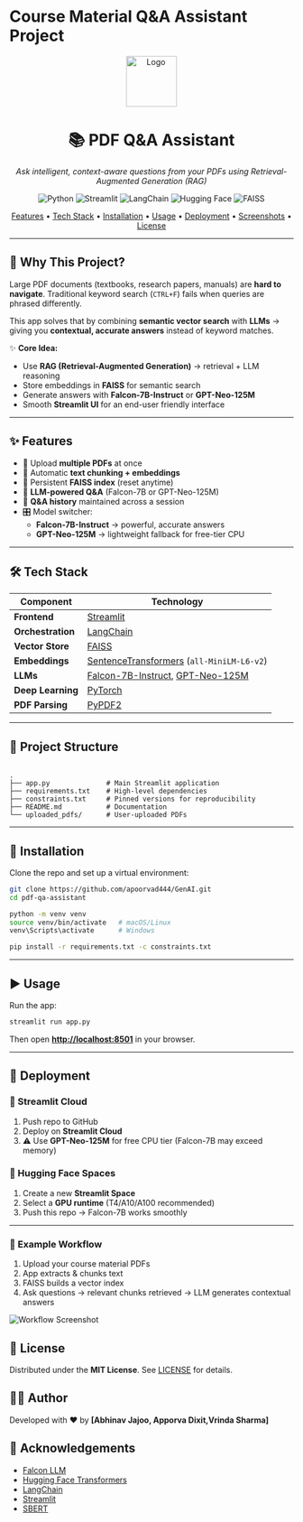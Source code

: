 # Course Material Q&A Assistant Project

<!-- PROJECT LOGO -->
<p align="center">
  <img src="https://raw.githubusercontent.com/simple-icons/simple-icons/develop/icons/streamlit.svg" alt="Logo" width="90" height="90">
</p>

<h1 align="center">📚 PDF Q&A Assistant</h1>

<p align="center">
  <i>Ask intelligent, context-aware questions from your PDFs using Retrieval-Augmented Generation (RAG)</i>  
</p>

<p align="center">
  <img src="https://img.shields.io/badge/Python-3.10+-blue.svg?style=for-the-badge&logo=python" alt="Python">
  <img src="https://img.shields.io/badge/Streamlit-1.30+-red.svg?style=for-the-badge&logo=streamlit" alt="Streamlit">
  <img src="https://img.shields.io/badge/LangChain-✨-purple.svg?style=for-the-badge&logo=chainlink" alt="LangChain">
  <img src="https://img.shields.io/badge/HuggingFace-🤗-yellow.svg?style=for-the-badge&logo=huggingface" alt="Hugging Face">
  <img src="https://img.shields.io/badge/FAISS-Facebook-blue.svg?style=for-the-badge&logo=facebook" alt="FAISS">
</p>

<p align="center">
  <a href="#-features">Features</a> •
  <a href="#-tech-stack">Tech Stack</a> •
  <a href="#-installation">Installation</a> •
  <a href="#-usage">Usage</a> •
  <a href="#-deployment">Deployment</a> •
  <a href="#-screenshots">Screenshots</a> •
  <a href="#-license">License</a>
</p>

---

## 🚀 Why This Project?

Large PDF documents (textbooks, research papers, manuals) are **hard to navigate**. Traditional keyword search (`CTRL+F`) fails when queries are phrased differently.  

This app solves that by combining **semantic vector search** with **LLMs** → giving you **contextual, accurate answers** instead of keyword matches.  

✨ **Core Idea:**  
- Use **RAG (Retrieval-Augmented Generation)** → retrieval + LLM reasoning  
- Store embeddings in **FAISS** for semantic search  
- Generate answers with **Falcon-7B-Instruct** or **GPT-Neo-125M**  
- Smooth **Streamlit UI** for an end-user friendly interface  

---

## ✨ Features

- 📂 Upload **multiple PDFs** at once  
- 🔎 Automatic **text chunking + embeddings**  
- 💾 Persistent **FAISS index** (reset anytime)  
- 🧠 **LLM-powered Q&A** (Falcon-7B or GPT-Neo-125M)  
- 📝 **Q&A history** maintained across a session  
- 🎛️ Model switcher:  
  - **Falcon-7B-Instruct** → powerful, accurate answers  
  - **GPT-Neo-125M** → lightweight fallback for free-tier CPU  

---

## 🛠 Tech Stack

| Component | Technology |
|-----------|------------|
| **Frontend** | [Streamlit](https://streamlit.io/) |
| **Orchestration** | [LangChain](https://www.langchain.com/) |
| **Vector Store** | [FAISS](https://github.com/facebookresearch/faiss) |
| **Embeddings** | [SentenceTransformers](https://www.sbert.net/) (`all-MiniLM-L6-v2`) |
| **LLMs** | [Falcon-7B-Instruct](https://huggingface.co/tiiuae/falcon-7b-instruct), [GPT-Neo-125M](https://huggingface.co/EleutherAI/gpt-neo-125M) |
| **Deep Learning** | [PyTorch](https://pytorch.org/) |
| **PDF Parsing** | [PyPDF2](https://pypi.org/project/PyPDF2/) |

---

## 📂 Project Structure

```

.
├── app.py              # Main Streamlit application
├── requirements.txt    # High-level dependencies
├── constraints.txt     # Pinned versions for reproducibility
├── README.md           # Documentation
└── uploaded_pdfs/      # User-uploaded PDFs

````

---

## 🔧 Installation

Clone the repo and set up a virtual environment:

```bash
git clone https://github.com/apoorvad444/GenAI.git
cd pdf-qa-assistant

python -m venv venv
source venv/bin/activate   # macOS/Linux
venv\Scripts\activate      # Windows

pip install -r requirements.txt -c constraints.txt
````

---

## ▶️ Usage

Run the app:

```bash
streamlit run app.py
```

Then open **[http://localhost:8501](http://localhost:8501)** in your browser.

---

## 🚀 Deployment

### 🔴 Streamlit Cloud

1. Push repo to GitHub
2. Deploy on **Streamlit Cloud**
3. ⚠️ Use **GPT-Neo-125M** for free CPU tier (Falcon-7B may exceed memory)

### 🤗 Hugging Face Spaces

1. Create a new **Streamlit Space**
2. Select a **GPU runtime** (T4/A10/A100 recommended)
3. Push this repo → Falcon-7B works smoothly

---


### 📑 Example Workflow

1. Upload your course material PDFs
2. App extracts & chunks text
3. FAISS builds a vector index
4. Ask questions → relevant chunks retrieved → LLM generates contextual answers

![Workflow Screenshot](https://via.placeholder.com/800x400?text=Workflow)



## 📜 License

Distributed under the **MIT License**.
See [LICENSE](./LICENSE) for details.



## 👨‍💻 Author

Developed with ❤️ by **[Abhinav Jajoo,
Apporva Dixit,Vrinda Sharma]**


## 🙌 Acknowledgements

* [Falcon LLM](https://huggingface.co/tiiuae/falcon-7b-instruct)
* [Hugging Face Transformers](https://huggingface.co/transformers/)
* [LangChain](https://www.langchain.com/)
* [Streamlit](https://streamlit.io/)
* [SBERT](https://www.sbert.net/)

```

